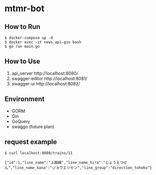 # mtmr-bot

## How to Run
```
$ docker-compose up -d
$ docker exec -it news_api-gin bash
$ go run main.go
```

## How to Use
1. api_server http://localhost:8080/
2. swagger-editor  http://localhost:8081/
3. swagger-ui http://localhost:8082/

## Environment
- GORM
- Gin
- GoQuery
- swaggo (future plan)

## request example
```
$ curl localhost:8080/trains/11

{"id":1,"line_name":"上越線","line_name_hira":"じょうえつせん","line_name_kana":"ジョウエツセン","line_group":"direction_tohoku"}
```
